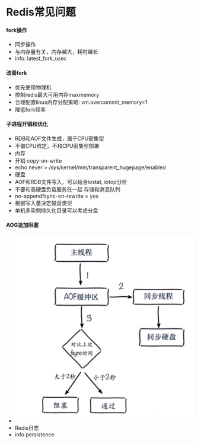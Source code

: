 # Redis常见问题
#### fork操作
* 同步操作
* 与内存量有关，内存越大，耗时越长
* info: latest_fork_usec

#### 改善fork
* 优先使用物理机
* 控制redis最大可用内存maxmemory
* 合理配置linux内存分配策略: vm.overcommit_memory=1
* 降低fork频率

#### 子进程开销和优化
* RDB和AOF文件生成，属于CPU密集型
* 不做CPU绑定，不和CPU密集型部署
* 内存
* 开销 copy-on-write
* echo never > /sys/kernel/mm/transparent_hugepage/enabled
* 硬盘
* AOF和RDB文件写入，可以结合iostat, iotop分析
* 不要和高硬盘负载服务在一起  存储和消息队列
* no-appendfsync-on-rewrite = yes
* 根据写入量决定磁盘类型
* 单机多实例持久化目录可以考虑分盘

#### AOG追加阻塞
* ![-w524](media/15677194643630/15677203315569.jpg)
* Redis日志
* info persistence
